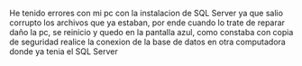 He tenido errores con mi pc con la instalacion de SQL Server ya que salio corrupto los archivos que ya estaban, por ende cuando lo trate de reparar daño la pc, se reinicio y quedo en la pantalla azul, 
como constaba con copia de seguridad realice la conexion de la base de datos en otra computadora donde ya tenia el SQL Server 
